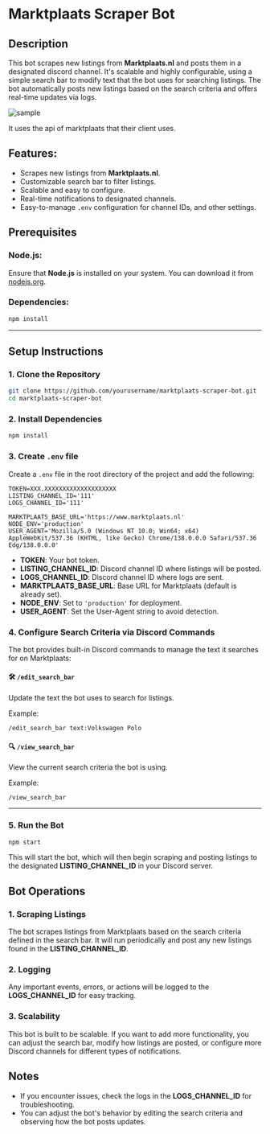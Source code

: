 # Marktplaats Scraper Bot

## Description

This bot scrapes new listings from **Marktplaats.nl** and posts them in a designated discord channel. It's scalable and highly configurable, using a simple search bar to modify text that the bot uses for searching listings. The bot automatically posts new listings based on the search criteria and offers real-time updates via logs.

![sample](https://github.com/bilal-the-dev/[reponame]/blob/main/click.PNG)

It uses the api of marktplaats that their client uses.

## Features:

- Scrapes new listings from **Marktplaats.nl**.
- Customizable search bar to filter listings.
- Scalable and easy to configure.
- Real-time notifications to designated channels.
- Easy-to-manage `.env` configuration for channel IDs, and other settings.

## Prerequisites

### Node.js:

Ensure that **Node.js** is installed on your system. You can download it from [nodejs.org](https://nodejs.org/).

### Dependencies:

```bash
npm install
```

---

## Setup Instructions

### 1. Clone the Repository

```bash
git clone https://github.com/yourusername/marktplaats-scraper-bot.git
cd marktplaats-scraper-bot
```

### 2. Install Dependencies

```bash
npm install
```

### 3. Create `.env` file

Create a `.env` file in the root directory of the project and add the following:

```
TOKEN=XXX.XXXXXXXXXXXXXXXXXXXX
LISTING_CHANNEL_ID='111'
LOGS_CHANNEL_ID='111'

MARKTPLAATS_BASE_URL='https://www.marktplaats.nl'
NODE_ENV='production'
USER_AGENT='Mozilla/5.0 (Windows NT 10.0; Win64; x64) AppleWebKit/537.36 (KHTML, like Gecko) Chrome/138.0.0.0 Safari/537.36 Edg/138.0.0.0'
```

- **TOKEN**: Your bot token.
- **LISTING_CHANNEL_ID**: Discord channel ID where listings will be posted.
- **LOGS_CHANNEL_ID**: Discord channel ID where logs are sent.
- **MARKTPLAATS_BASE_URL**: Base URL for Marktplaats (default is already set).
- **NODE_ENV**: Set to `'production'` for deployment.
- **USER_AGENT**: Set the User-Agent string to avoid detection.

### 4. Configure Search Criteria via Discord Commands

The bot provides built-in Discord commands to manage the text it searches for on Marktplaats:

#### 🛠 `/edit_search_bar`

Update the text the bot uses to search for listings.

Example:

```
/edit_search_bar text:Volkswagen Polo
```

#### 🔍 `/view_search_bar`

View the current search criteria the bot is using.

Example:

```
/view_search_bar
```

---

### 5. Run the Bot

```bash
npm start
```

This will start the bot, which will then begin scraping and posting listings to the designated **LISTING_CHANNEL_ID** in your Discord server.

## Bot Operations

### 1. Scraping Listings

The bot scrapes listings from Marktplaats based on the search criteria defined in the search bar. It will run periodically and post any new listings found in the **LISTING_CHANNEL_ID**.

### 2. Logging

Any important events, errors, or actions will be logged to the **LOGS_CHANNEL_ID** for easy tracking.

### 3. Scalability

This bot is built to be scalable. If you want to add more functionality, you can adjust the search bar, modify how listings are posted, or configure more Discord channels for different types of notifications.

## Notes

- If you encounter issues, check the logs in the **LOGS_CHANNEL_ID** for troubleshooting.
- You can adjust the bot's behavior by editing the search criteria and observing how the bot posts updates.
